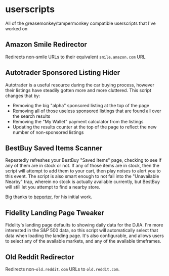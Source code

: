 # userscripts
All of the greasemonkey/tampermonkey compatible userscripts that I've worked on

## Amazon Smile Redirector
Redirects non-smile URLs to their equivalent `smile.amazon.com` URL

## Autotrader Sponsored Listing Hider
Autotrader is a useful resource during the car buying process, however their listings have steadily gotten more and more cluttered. This script changes that by:
- Removing the big "alpha" sponsored listing at the top of the page
- Removing all of those useless sponsored listings that are found all over the search results
- Removing the "My Wallet" payment calculator from the listings
- Updating the results counter at the top of the page to reflect the new number of non-sponsored listings

## BestBuy Saved Items Scanner
Repeatedly refreshes your BestBuy "Saved Items" page, checking to see if any of them are in stock or not. If any of those items are in stock, then the script will attempt to add them to your cart, then play noises to alert you to this event. The script is also smart enough to not fall into the "Unavailable Nearby" trap, wherein no stock is actually available currently, but BestBuy will still let you attempt to find a nearby store.

Big thanks to [beporter](https://gist.github.com/beporter/ce76204bcba35d9edb66b395bb5e9305), for his initial work.

## Fidelity Landing Page Tweaker
Fidelity's landing page defaults to showing daily data for the DJIA. I'm more interested in the S&P 500 data, so this script will automatically select that data when loading the landing page. It's also configurable, and allows users to select any of the available markets, and any of the available timeframes.

## Old Reddit Redirector
Redirects non-`old.reddit.com` URLs to `old.reddit.com`.